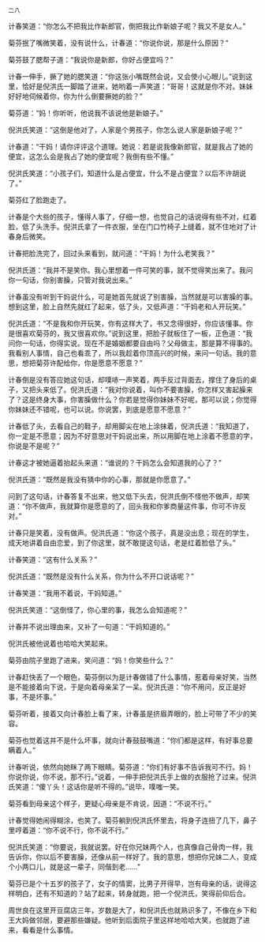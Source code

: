     二八 

   计春笑道：“你怎么不把我比作新郎官，倒把我比作新娘子呢？我又不是女人。”

   菊芬抿了嘴微笑着，没有说什么，计春道：“你说你说，那是什么原因？”

   菊芬鼓了腮帮子道：“我说你是新郎，你好占便宜吗？”

   计春一伸手，撅了她的腮笑道：“你这张小嘴既然会说，又会使小心眼儿。”说到这里，恰好是倪洪氏一脚踏了进来，她哟着一声笑道：“哥哥！这就是你不对。妹妹好好地伺候着你，你为什么倒要撅她的脸？”

   菊芬道：“妈！你听听，他说我不该说他是新娘子。”

   倪洪氏笑道：“这倒是他对了，人家是个男孩子，你怎么说人家是新娘子呢？”

   计春道：“干妈！请你评评这个道理。她说：若是说我像新郎官，就是我占了她的便宜，这怎么会是我占了她的便宜呢？我倒有些不懂。”

   倪洪氏笑道：“小孩子们，知道什么是占便宜，什么不是占便宜？以后不许胡说了。”

   菊芬红了脸跑走了。

   计春是个大些的孩子，懂得人事了，仔细一想，也觉自己的话说得有些不对，红着脸，低了头洗手。倪洪氏拿了一件衣服，坐在门口竹椅子上缝着，就不住地对了计春身后微笑。

   计春把脸洗完了，回过头来看到，就问道：“干妈！为什么老笑我？”

   倪洪氏道：“我并不是笑你。我心里想着一件可笑的事，就不觉得笑出来了。我问你一句话，你别害臊，只管对我说出来。”

   计春虽没有听到干妈说什么，可是她首先就说了别害臊，当然就是可以害臊的事。想到这里，脸上自然先就红了起来，低了头，又低声道：“干妈老和人开玩笑。”

   倪洪氏道：“不是我和你开玩笑，你有这样大了，书又念得很好，你应该懂事。你是很喜欢菊芬的，我又很喜欢你。”说到这里，把脸子就板住了一板，正色道：“我问你一句话，你得实说。现在不是婚姻都要自由吗？父母做主，那是算不得事的。我看别人事情，自己也看乖了，所以我趁着你顶高兴的时候，来问一句话。我的意思，想把菊芬许配给你，你是愿意不愿意？”

   计春倒是没有答应她这句话，却噗哧一声笑着，两手反过背面去，撑住了身后的桌子，又把头来低了。倪洪氏道：“我对你说着，叫你不要害臊，你怎样又害起臊来了？这是终身大事，你害臊做什么？你若是觉得你妹妹不好呢，那可以说；你觉得你妹妹还不错呢，也可以说。你说罢，到底是愿意不愿意？”

   计春低了头，去看自己的鞋子，却用脚尖在地上涂抹着，倪洪氏道：“我知道了，你一定是不愿意；因为不好意思对干妈说出来，所以用脚在地上涂着不愿意的字，你说是不是呢？”

   计春这才被她逼着抬起头来道：“谁说的？干妈怎么会知道我的心了？”

   倪洪氏道：“既然是我没有猜中你的心事，那就是你愿意了。”

   问到了这句话，计春答复不出来，他又低下头去，倪洪氏倒不怪他不做声，却笑道：“你不做声，我就算你是愿意的了，回头我和你爹商量这件事，你可不许反对。”

   计春只是笑着，没有做声。倪洪氏道：“你这个孩子，真是没出息；现在的学生，成天地讲着自由恋爱，到了你这里，就不敢提这句话，老是红着脸低了头。”

   计春笑道：“这有什么关系？”

   倪洪氏道：“既然是没有什么关系，你为什么不开口说话呢？”

   计春笑道：“我用不着说，干妈知道。”

   倪洪氏笑道：“这倒怪了，你心里的事，我怎么会知道呢？”

   计春并不说出理由来，又补了一句道：“干妈知道的。”

   倪洪氏被他说着也哈哈大笑起来。

   菊芬由院子里跑了进来，笑问道：“妈！你笑些什么？”

   计春赶快丢了一个眼色，菊芬倒以为是计春做错了什么事情，惹着母亲好笑，当然是不能接着向下说，于是向着母亲呆了一呆。倪洪氏道：“你不用问，反正是好事，不是坏事。”

   菊芬听着，接着又向计春脸上看了来，计春虽是挤眉弄眼的，脸上可带了不少的笑容。

   菊芬也觉着这并不是什么坏事，就向计春鼓鼓嘴道：“你们都是这样，有好事总要瞒着人。”

   计春听说，依然向她眯了两下眼睛。菊芬道：“你们有好事不告诉我可不行。妈！你说你说，你不说，那不行。”说着，一伸手把倪洪氏手上做的衣服抢了过来。倪洪氏笑道：“傻丫头！这话你是听不得的。”说毕，噗嗤一笑。

   菊芬看到母亲这个样子，更疑心母亲是不肯说，因道：“不说不行。”

   计春觉得她闹得糊涂，也笑了。菊芬躺到倪洪氏怀里去，将身子连扭了几下，鼻子里哼着道：“你不说不行，你不说不行。”

   倪洪氏笑道：“你要说，我就说罢。好在你兄妹两个人，也真像自己骨肉一样，我告诉你，你以后不要害臊，还像从前一样好了。我的意思，想把你兄妹二人，变成个小两口儿，就是这一辈子，同偕到老……”

   菊芬已是个十五岁的孩子了，女子的情窦，比男子开得早，岂有母亲的话，说得这样明白，还有不知道的？站了起来，转身就跑，把一个倪洪氏，笑得前仰后合。

   周世良在这里开豆腐店三年，岁数是大了，和倪洪氏也就熟识多了，不像在乡下和王大妈做邻居，要避那些嫌疑。他听到后面院子里这样地哈哈大笑，也就跑了进来，看看是什么事情。

